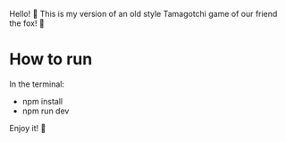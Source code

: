 Hello! 👋
This is my version of an old style Tamagotchi game of our friend the fox! 🦊

# How to run

In the terminal:

- npm install
- npm run dev

Enjoy it! 🤗
